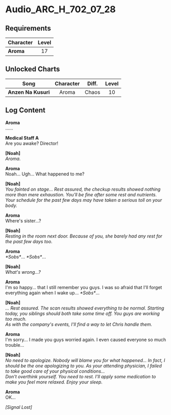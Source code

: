 # Audio_ARC_H_702_07_28
## Requirements
|Character|Level|
|---------|:---:|
|**Aroma**| 17  |

## Unlocked Charts
|       Song        |Character|Diff.|Level|
|-------------------|:-------:|:---:|:---:|
|**Anzen Na Kusuri**|  Aroma  |Chaos| 10  |

## Log Content
**Aroma**<br>
......

**Medical Staff A**<br>
Are you awake? Director!

**[Noah]**<br>
*Aroma.*

**Aroma**<br>
Noah... Ugh... What happened to me?

**[Noah]**<br>
*You fainted on stage... Rest assured, the checkup results showed nothing more than mere exhaustion. You'll be fine after some rest and nutrients. Your schedule for the past few days may have taken a serious toll on your body.*

**Aroma**<br>
Where's sister...?

**[Noah]**<br>
*Resting in the room next door. Because of you, she barely had any rest for the past few days too.*

**Aroma**<br>
*\*Sobs\**... *\*Sobs\**...

**[Noah]**<br>
*What's wrong...?*

**Aroma**<br>
I'm so happy... that I still remember you guys. I was so afraid that I'll forget everything again when I wake up... *\*Sobs\**...

**[Noah]**<br>
*... Rest assured. The scan results showed everything to be normal. Starting today, you siblings should both take some time off. You guys are working too much.<br>
As with the company's events, I'll find a way to let Chris handle them.*

**Aroma**<br>
I'm sorry... I made you guys worried again. I even caused everyone so much trouble...

**[Noah]**<br>
*No need to apologize. Nobody will blame you for what happened... In fact, I should be the one apologizing to you. As your attending physician, I failed to take good care of your physical conditions...<br>
Don't overthink yourself. You need to rest. I'll apply some medication to make you feel more relaxed. Enjoy your sleep.*

**Aroma**<br>
OK...

*[Signal Lost]*
